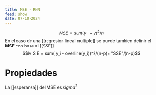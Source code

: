 ```yaml
---
title: MSE - RNN
feed: show
date: 07-10-2024
---
```


$$M S E = sum( y^- - y)^2/n$$
En el caso de una [[regresion lineal multiple]] se puede tambien definir el **MSE** con base al [[SSE]] 
$$M S E = sum( y_i - overline(y_i))^2/(n-p)= "SSE"/(n-p)$$

# Propiedades
La [[esperanza]] del MSE es $sigma^2$ 
